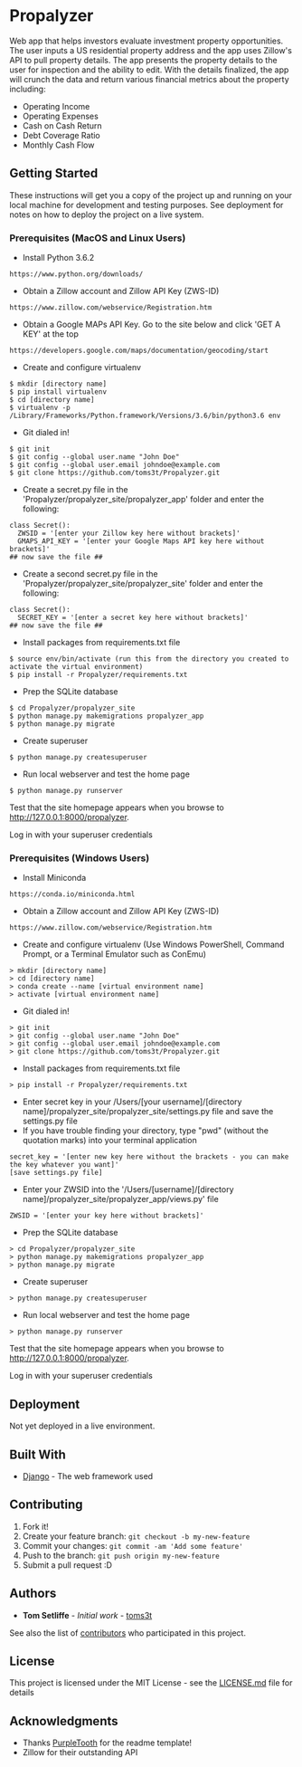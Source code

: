 # Propalyzer

Web app that helps investors evaluate investment property opportunities. The user inputs a US residential property address and the app uses Zillow's API to pull property details. The app presents the property details to the user for inspection and the ability to edit. With the details finalized, the app will crunch the data and return various financial metrics about the property including:
- Operating Income
- Operating Expenses
- Cash on Cash Return
- Debt Coverage Ratio
- Monthly Cash Flow

## Getting Started

These instructions will get you a copy of the project up and running on your local machine for development and testing purposes. See deployment for notes on how to deploy the project on a live system.

### Prerequisites (MacOS and Linux Users)

- Install Python 3.6.2
```
https://www.python.org/downloads/
```
- Obtain a Zillow account and Zillow API Key (ZWS-ID)
```
https://www.zillow.com/webservice/Registration.htm
```
- Obtain a Google MAPs API Key. Go to the site below and click 'GET A KEY' at the top
```
https://developers.google.com/maps/documentation/geocoding/start
```

- Create and configure virtualenv 
```
$ mkdir [directory name]
$ pip install virtualenv
$ cd [directory name]
$ virtualenv -p /Library/Frameworks/Python.framework/Versions/3.6/bin/python3.6 env
```
- Git dialed in! 
```
$ git init
$ git config --global user.name "John Doe"
$ git config --global user.email johndoe@example.com
$ git clone https://github.com/toms3t/Propalyzer.git
```
- Create a secret.py file in the 'Propalyzer/propalyzer_site/propalyzer_app' folder and enter the following:
```
class Secret():
  ZWSID = '[enter your Zillow key here without brackets]'
  GMAPS_API_KEY = '[enter your Google Maps API key here without brackets]'
## now save the file ##
```
- Create a second secret.py file in the 'Propalyzer/propalyzer_site/propalyzer_site' folder and enter the following:
```
class Secret():
  SECRET_KEY = '[enter a secret key here without brackets]'
## now save the file ##
```
- Install packages from requirements.txt file

```
$ source env/bin/activate (run this from the directory you created to activate the virtual environment)
$ pip install -r Propalyzer/requirements.txt
```
- Prep the SQLite database
```
$ cd Propalyzer/propalyzer_site
$ python manage.py makemigrations propalyzer_app
$ python manage.py migrate
```
- Create superuser
```
$ python manage.py createsuperuser
```

- Run local webserver and test the home page
```
$ python manage.py runserver
```
Test that the site homepage appears when you browse to http://127.0.0.1:8000/propalyzer.

Log in with your superuser credentials

### Prerequisites (Windows Users)

- Install Miniconda
```
https://conda.io/miniconda.html
```
- Obtain a Zillow account and Zillow API Key (ZWS-ID)
```
https://www.zillow.com/webservice/Registration.htm
```

- Create and configure virtualenv (Use Windows PowerShell, Command Prompt, or a Terminal Emulator such as ConEmu)
```
> mkdir [directory name]
> cd [directory name]
> conda create --name [virtual environment name]
> activate [virtual environment name]
```
- Git dialed in! 
```
> git init
> git config --global user.name "John Doe"
> git config --global user.email johndoe@example.com
> git clone https://github.com/toms3t/Propalyzer.git
```
- Install packages from requirements.txt file

```
> pip install -r Propalyzer/requirements.txt
```
- Enter secret key in your /Users/[your username]/[directory name]/propalyzer_site/propalyzer_site/settings.py file and save the settings.py file
- If you have trouble finding your directory, type "pwd" (without the quotation marks) into your terminal application
```
secret_key = '[enter new key here without the brackets - you can make the key whatever you want]'
[save settings.py file]
```
- Enter your ZWSID into the '/Users/[username]/[directory name]/propalyzer_site/propalyzer_app/views.py' file
```
ZWSID = '[enter your key here without brackets]'
```

- Prep the SQLite database
```
> cd Propalyzer/propalyzer_site
> python manage.py makemigrations propalyzer_app
> python manage.py migrate
```
- Create superuser
```
> python manage.py createsuperuser
```

- Run local webserver and test the home page
```
> python manage.py runserver
```
Test that the site homepage appears when you browse to http://127.0.0.1:8000/propalyzer.

Log in with your superuser credentials

## Deployment

Not yet deployed in a live environment.

## Built With

* [Django](http://www.djangoproject.com) - The web framework used

## Contributing

1. Fork it!
2. Create your feature branch: `git checkout -b my-new-feature`
3. Commit your changes: `git commit -am 'Add some feature'`
4. Push to the branch: `git push origin my-new-feature`
5. Submit a pull request :D

## Authors

* **Tom Setliffe** - *Initial work* - [toms3t](https://github.com/toms3t)

See also the list of [contributors](https://github.com/toms3t/Propalyzer/graphs/contributors) who participated in this project.

## License

This project is licensed under the MIT License - see the [LICENSE.md](LICENSE.md) file for details

## Acknowledgments

* Thanks [PurpleTooth](https://github.com/PurpleTooth) for the readme template!
* Zillow for their outstanding API
